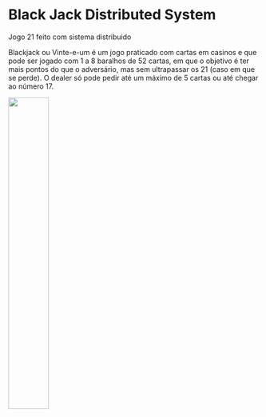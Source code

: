 # Black Jack Distributed System
 Jogo 21 feito com sistema distribuido

Blackjack ou Vinte-e-um é um jogo praticado com cartas em casinos e que pode ser jogado com 1 a 8 baralhos de 52 cartas, em que o objetivo é ter mais pontos do que o adversário, mas sem ultrapassar os 21 (caso em que se perde). O dealer só pode pedir até um máximo de 5 cartas ou até chegar ao número 17.

<img width="40%" src="https://37.media.tumblr.com/4d7bf0aff8250cd7cb77ddfa73d21b9a/tumblr_miyo4heYss1qedb29o1_500.gif">
